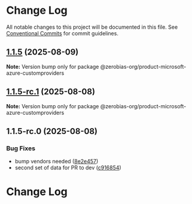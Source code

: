 # Change Log

All notable changes to this project will be documented in this file.
See [Conventional Commits](https://conventionalcommits.org) for commit guidelines.

## [1.1.5](https://github.com/zerobias-org/product/compare/@zerobias-org/product-microsoft-azure-customproviders@1.1.5-rc.1...@zerobias-org/product-microsoft-azure-customproviders@1.1.5) (2025-08-09)

**Note:** Version bump only for package @zerobias-org/product-microsoft-azure-customproviders





## [1.1.5-rc.1](https://github.com/zerobias-org/product/compare/@zerobias-org/product-microsoft-azure-customproviders@1.1.5-rc.0...@zerobias-org/product-microsoft-azure-customproviders@1.1.5-rc.1) (2025-08-08)

**Note:** Version bump only for package @zerobias-org/product-microsoft-azure-customproviders





## 1.1.5-rc.0 (2025-08-08)


### Bug Fixes

* bump vendors needed ([8e2e457](https://github.com/zerobias-org/product/commit/8e2e457e0b5d7141a05e8f2c178bc2854f2b7178))
* second set of data for PR to dev ([c916854](https://github.com/zerobias-org/product/commit/c916854bcf229b1c2042ffdea18472d66a061aaf))





# Change Log
